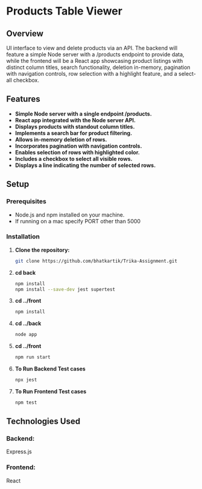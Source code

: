 # Products Table Viewer

## Overview

UI interface to view and delete products via an API. The backend will feature a simple Node server with a /products endpoint to provide data, while the frontend will be a React app showcasing product listings with distinct column titles, search functionality, deletion in-memory, pagination with navigation controls, row selection with a highlight feature, and a select-all checkbox.

## Features

- **Simple Node server with a single endpoint /products.**
- **React app integrated with the Node server API.**
- **Displays products with standout column titles.**
- **Implements a search bar for product filtering.**
- **Allows in-memory deletion of rows.**
- **Incorporates pagination with navigation controls.**
- **Enables selection of rows with highlighted color.**
- **Includes a checkbox to select all visible rows.**
- **Displays a line indicating the number of selected rows.**

## Setup

### Prerequisites

- Node.js and npm installed on your machine.
- If running on a mac specify PORT other than 5000

### Installation

1. **Clone the repository:**

   ```bash
   git clone https://github.com/bhatkartik/Trika-Assignment.git

2. **cd back**
   
   ```bash
   npm install
   npm install --save-dev jest supertest

3. **cd ../front**
   ```bash
   npm install

4. **cd ../back**
   ```bash
   node app

5. **cd ../front**
   ```bash
   npm run start

6. **To Run Backend Test cases**
   ```bash
   npx jest

7. **To Run Frontend Test cases**
   ```bash
   npm test

## Technologies Used
### Backend:
Express.js<br>

### Frontend:
React<br>
